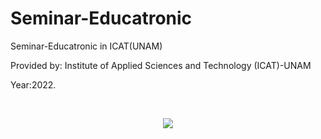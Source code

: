 # Seminar-Educatronic
Seminar-Educatronic in ICAT(UNAM)

Provided by: Institute of Applied Sciences and Technology (ICAT)-UNAM

Year:2022.

<br>
<p align="center">
<img src="https://github.com/EdgarHdz17/Seminar-Educatronic/issues/1#issue-1575143839">
</p>
